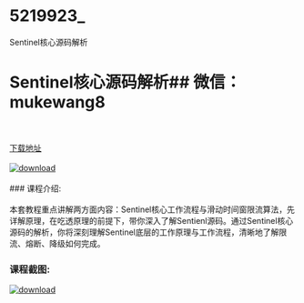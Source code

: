 # 5219923_
Sentinel核心源码解析
# Sentinel核心源码解析## 微信：mukewang8
<br/></br>[下载地址](http://www.36tz.cn/article/5219923 "下载地址")
<br/></br>[![download](http://36tz.cn/muke_img/2021_05_3-2-300x169.jpg "下载地址")](http://www.36tz.cn/article/5219923 "下载地址")
<br/></br>### 课程介绍:<br/></br>本套教程重点讲解两方面内容：Sentinel核心工作流程与滑动时间窗限流算法，先详解原理，在吃透原理的前提下，带你深入了解Sentienl源码。通过Sentinel核心源码的解析，你将深刻理解Sentinel底层的工作原理与工作流程，清晰地了解限流、熔断、降级如何完成。

### 课程截图:
[![download](http://36tz.cn/muke_img/2021_05_2-49.png "下载地址")](http://www.36tz.cn/article/5219923 "下载地址")
